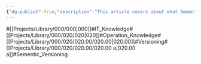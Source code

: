 ```yaml
---
{"dg-publish":true,"description":"This article covers about what Sementic versionning is and consider that How can versioning be used to maintain information?","permalink":"/projects/library/000/020/020-00/020-00-a/","dgPassFrontmatter":true,"noteIcon":"0","created":"2024-02-22T13:56:10.281+09:00","updated":"2024-05-13T16:50:04.529+09:00"}
---
```


#[[Projects/Library/000/000\|000]]#IT_Knowledge#[[Projects/Library/000/020/020\|020]]#Operation_Knowledge#[[Projects/Library/000/020/020.00/020.00\|020.00]]#Versioning#[[Projects/Library/000/020/020.00/020.00 a\|020.00 a]]#Sementic_Versioning



